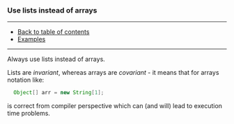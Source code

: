 ### Use lists instead of arrays

---

* [Back to table of contents](https://github.com/vlsidlyarevich/effective-java-follow-up)
* [Examples](Main.java)

---

Always use lists instead of arrays.

Lists are *invariant*, whereas arrays are *covariant* - it means that for arrays notation like:
```java 
  Object[] arr = new String[1];
  ```
is correct from compiler perspective which can (and will) lead to execution time problems.